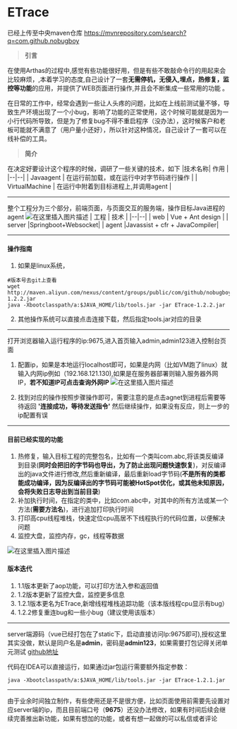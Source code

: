 # ETrace

已经上传至中央maven仓库 https://mvnrepository.com/search?q=com.github.nobugboy

> **引言**

 在使用Arthas的过程中,感觉有些功能很好用，但是有些不敢敲命令行的用起来会比较麻烦，,本着学习的态度,自己设计了一套**无需停机，无侵入,埋点，热修复，监控等功能**的应用，并提供了WEB页面进行操作,并且会不断集成一些常用的功能  。

 在日常的工作中，经常会遇到一些让人头疼的问题，比如在上线前测试量不够，导致生产环境出现了一个小bug，影响了功能的正常使用，这个时候可能就是因为一小行代码所导致，但是为了修复bug不得不重启程序（没办法），这时候客户和老板可能就不满意了（用户量小还好），所以针对这种情况，自己设计了一套可以在线补偿的工具。

> **简介**

在决定好要设计这个程序的时候，调研了一些关键的技术，如下
|技术名称| 作用 |
|--|--|
| Javaagent | 在运行前加载，或在运行中对字节码进行操作 |
| VirtualMachine | 在运行中附着到目标进程上,并调用agent |


---

整个工程分为三个部分，前端页面，与页面交互的服务端，操作目标Java进程的agent
![在这里插入图片描述](https://img-blog.csdnimg.cn/20201030140025315.png?x-oss-process=image/watermark,type_ZmFuZ3poZW5naGVpdGk,shadow_10,text_aHR0cHM6Ly9ibG9nLmNzZG4ubmV0L0RheV9EYXlfTm9fQnVn,size_16,color_FFFFFF,t_70#pic_center)
| 工程 | 技术 |
|--|--|
| web | Vue + Ant design |
| server |Springboot+Websocket|
| agent |Javassist + cfr + JavaCompiler|

---
#### 操作指南
1. 如果是linux系统，
```shell
#版本号去git上查看
wget http://maven.aliyun.com/nexus/content/groups/public/com/github/nobugboy/ETrace/1.2.2/ETrace-1.2.2.jar
java -Xbootclasspath/a:$JAVA_HOME/lib/tools.jar -jar ETrace-1.2.2.jar
```
2. 其他操作系统可以直接点击连接下载，然后指定tools.jar对应的目录
---
打开浏览器输入运行程序的ip:9675,进入首页输入admin,admin123进入控制台页面

1. 配置ip，如果是本地运行localhost即可，如果是内网（比如VM跑了linux）就输入内网ip例如（192.168.121.130),如果是在服务器部署则输入服务器外网IP，**若不知道IP可点击查询外网IP**
![在这里插入图片描述](https://img-blog.csdnimg.cn/20201106134427240.png?x-oss-process=image/watermark,type_ZmFuZ3poZW5naGVpdGk,shadow_10,text_aHR0cHM6Ly9ibG9nLmNzZG4ubmV0L0RheV9EYXlfTm9fQnVn,size_16,color_FFFFFF,t_70#pic_center)

 2. 找到对应的操作按照步骤操作即可，需要注意的是点击agnet到进程后需要等待返回 **'连接成功，等待发送指令'** 然后继续操作，如果没有反应，则上一步的ip配置有误

---
#### 目前已经实现的功能
1. 热修复，输入目标工程的完整包名，比如有一个类叫com.abc,将该类反编译到目录(**同时会把旧的字节码也导出，为了防止出现问题快速恢复**)，对反编译出的java文件进行修改,然后重新编译，最后重新load字节码(**不是所有的类都能成功编译，因为反编译出的字节码可能被HotSpot优化，或其他未知原因，会将失败日志导出到当前目录**)
2. 补加执行时间，在指定的类中，比如com.abc中，对其中的所有方法或某一个方法(**需要方法名**)，进行追加打印执行时间
3. 打印高cpu线程堆栈，快速定位cpu高居不下线程执行的代码位置，以便解决问题
4. 监控大盘，监控内存，gc，线程等数据

![在这里插入图片描述](https://img-blog.csdnimg.cn/20201030150348804.png?x-oss-process=image/watermark,type_ZmFuZ3poZW5naGVpdGk,shadow_10,text_aHR0cHM6Ly9ibG9nLmNzZG4ubmV0L0RheV9EYXlfTm9fQnVn,size_16,color_FFFFFF,t_70#pic_center)
#### 版本迭代
1.   1.1版本更新了aop功能，可以打印方法入参和返回值
2.   1.2版本更新了监控大盘，监控更多信息
3.   1.2.1版本更名为ETrace,新增线程堆栈追踪功能（该本版线程cpu显示有bug）
3.   1.2.2修复重连bug和一些小bug（建议使用该版本）
---

server端源码（vue已经打包在了static下，启动直接访问lp:9675即可),授权这里其实没做，默认是同户名是**admin**，密码是**admin123**，如果需要打包记得关闭单元测试
 [github地址](https://github.com/NoBugBoy/dont-stop-agent)

代码在IDEA可以直接运行，如果通过jar包运行需要额外指定参数：
```shell
java -Xbootclasspath/a:$JAVA_HOME/lib/tools.jar -jar ETrace-1.2.1.jar 
```

---
由于业余时间独立制作，有些使用还是不是很方便，比如页面使用前需要先设置对应server端的ip，而且目前端口号（**9675**）还没办法修改，如果有时间后续会继续完善推出新功能，如果有想加的功能，或者有想一起做的可以私信或者评论



